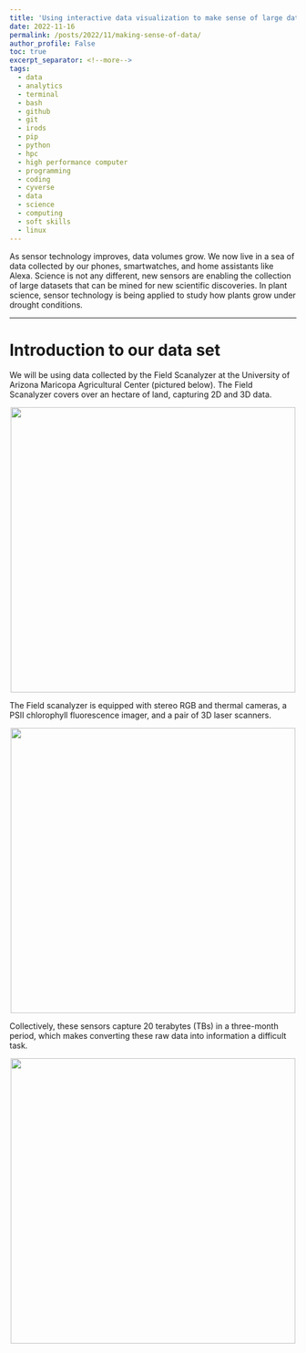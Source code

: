 ```yaml
---
title: 'Using interactive data visualization to make sense of large datasets'
date: 2022-11-16
permalink: /posts/2022/11/making-sense-of-data/
author_profile: False
toc: true
excerpt_separator: <!--more-->
tags:
  - data
  - analytics
  - terminal
  - bash
  - github
  - git 
  - irods
  - pip
  - python
  - hpc
  - high performance computer
  - programming
  - coding
  - cyverse
  - data
  - science
  - computing
  - soft skills
  - linux
---
```


As sensor technology improves, data volumes grow. We now live in a sea of data collected by our phones, smartwatches, and home assistants like Alexa. Science is not any different, new sensors are enabling the collection of large datasets that can be mined for new scientific discoveries. In plant science, sensor technology is being applied to study how plants grow under drought conditions. 
<!--more-->

---

# Introduction to our data set

We will be using data collected by the Field Scanalyzer at the University of Arizona Maricopa Agricultural Center (pictured below). The Field Scanalyzer covers over an hectare of land, capturing 2D and 3D data.

<p align="center"><img height=500 src="https://github.com/emmanuelgonz/emmanuelgonz.github.io/raw/master/images/gantry_wsj.jpg"></p>


The Field scanalyzer is equipped with stereo RGB and thermal cameras, a PSII chlorophyll fluorescence imager, and a pair of 3D laser scanners. 

<p align="center"><img height=500 src="https://github.com/emmanuelgonz/emmanuelgonz.github.io/raw/master/images/gantry_box.png"></p>

Collectively, these sensors capture 20 terabytes (TBs) in a three-month period, which makes converting these raw data into information a difficult task.

<p align="center"><img height=500 src="https://github.com/emmanuelgonz/emmanuelgonz.github.io/raw/master/images/file_sizes_swg.png"></p>


